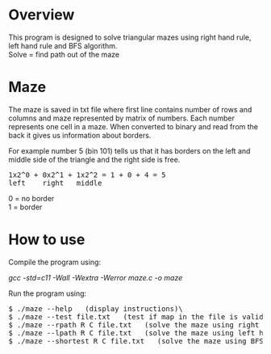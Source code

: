 # Overview
This program is designed to solve triangular mazes using right hand rule, left hand rule and BFS algorithm.\
Solve = find path out of the maze

# Maze  
The maze is saved in txt file where first line contains number of rows and columns and maze represented by matrix of numbers.
Each number represents one cell in a maze. When converted to binary and read from the back it gives us information about borders.

For example number 5 (bin 101) tells us that it has borders on the left and middle side of the triangle and the right side is free.
<pre>
1x2^0 + 0x2^1 + 1x2^2 = 1 + 0 + 4 = 5
left    right   middle
</pre>
0 = no border\
1 = border

# How to use
Compile the program using:

_gcc -std=c11 -Wall -Wextra -Werror maze.c -o maze_

Run the program using:
<pre>
$ ./maze --help   (display instructions)\
$ ./maze --test file.txt   (test if map in the file is valid)
$ ./maze --rpath R C file.txt   (solve the maze using right hand rule)
$ ./maze --lpath R C file.txt   (solve the maze using left hand rule)
$ ./maze --shortest R C file.txt   (solve the maze using BFS algorithm)
</pre>

